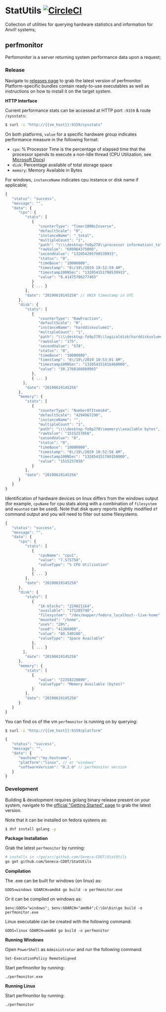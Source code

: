 # StatUtils [![CircleCI](https://circleci.com/gh/Seneca-CDOT/StatUtils/tree/master.svg?style=svg)](https://circleci.com/gh/Seneca-CDOT/StatUtils/tree/master)

Collection of utilities for querying hardware statistics and information for Anvil! systems;

## perfmonitor

Perfomonitor is a server returning system performance data upon a request;


### Release

Navigate to [releases page](https://github.com/Seneca-CDOT/StatUtils/releases) to grab the latest version of perfmonitor. Platform-specific bundles contain ready-to-use executables as well as instructions on how to install it on the target system.


**HTTP Interface**

Current performance stats can be accessed at HTTP port `:9159` & route `/sysstats`:

```bash
$ curl -i "http://{{vm_host}}:9159/sysstats"
```

On both platforms, `value` for a specific hardware group indicates performance measure in the following format:

- `cpu`: % Processor Time is the percentage of elapsed time that the processor spends to execute a non-Idle thread (CPU Utilization, see [Microsoft Docs](https://social.technet.microsoft.com/wiki/contents/articles/12984.understanding-processor-processor-time-and-process-processor-time.aspx))
- `disk`: Percentage available of total storage space
- `memory`: Memory Available in Bytes

For windows, `instanceName` indicates cpu instance or disk name if applicable;

```javascript
{
   "status": "success",
   "message": "",
   "data": {
      "cpu": {
         "stats": [
            {
               "counterType": "Timer100NsInverse",
               "defaultScale": "0",
               "instanceName": "_total",
               "multipleCount": "1",
               "path": "\\\\desktop-fo9p270\\processor information(_total)\\% processor time",
               "rawValue": "689984375000",
               "secondValue": "132054295798539933",
               "status": "0",
               "timeBase": "10000000",
               "timestamp": "6\/19\/2019 10:52:59 AM",
               "timestamp100NSec": "132054151798539933",
               "value": "9.41475786277403"
            }
            { ... }
         ],
         "date": "20190619145258" // UNIX timestamp in UTC
      },
      "disk": {
         "stats": [
            {
               "counterType": "RawFraction",
               "defaultScale": "0",
               "instanceName": "harddiskvolume1",
               "multipleCount": "1",
               "path": "\\\\desktop-fo9p270\\logicaldisk(harddiskvolume1)\\% free space",
               "rawValue": "175",
               "secondValue": "578",
               "status": "0",
               "timeBase": "10000000",
               "timestamp": "6\/19\/2019 10:53:01 AM",
               "timestamp100NSec": "132054151816460000",
               "value": "30.2768166089965"
            },
            { ... }
        ],
         "date": "20190619145256"
      },
      "memory": {
         "stats": [
            {
               "counterType": "NumberOfItems64",
               "defaultScale": "4294967290",
               "instanceName": "",
               "multipleCount": "1",
               "path": "\\\\desktop-fo9p270\\memory\\available bytes",
               "rawValue": "1515257856",
               "secondValue": "0",
               "status": "0",
               "timeBase": "10000000",
               "timestamp": "6\/19\/2019 10:52:58 AM",
               "timestamp100NSec": "132054151780150000",
               "value": "1515257856"
            }
         ],
         "date": "20190619145256"
      }
   }
}
```

Identification of hardware devices on linux differs from the windows output (for example, `cpuName` for cpu stats along with a combination of `filesystem` and `mounted` can be used). Note that disk query reports slightly modified `df` command output and you will need to filter out some filesystems. 


```javascript
{
   "status": "success",
   "message": "",
   "data": {
      "cpu": {
         "stats": [
            {
               "cpuName": "cpu1",
               "value": "7.575758",
               "valueType": "% CPU Utilization"
            },
            { ... }
         ],
         "date": "20190619145258"
      },
      "disk": {
         "stats": [
            {
               "1K-blocks": "224021164",
               "available": "171205740",
               "filesystem": "/dev/mapper/fedora_localhost--live-home",
               "mounted": "/home",
               "use%": "20%",
               "used": "41366080",
               "value": "80.540186",
               "valueType": "Space Available"
            },
            { ... }
        ],
         "date": "20190619145256"
      },
      "memory": {
         "stats": [
            {
               "value": "22358220800",
               "valueType": "Memory Available (bytes)"
            }
         ],
         "date": "20190619145256"
      }
   }
}
```

You can find os of the vm `perfmonitor` is running on by querying:

```bash
$ curl -i "http://{{vm_host}}:9159/platform"
```

```javascript
{
   "status": "success",
   "message": "",
   "data": {
      "machine":"my.hostname",
      "platform":"linux", // or "windows"
      "softwareVersion": "0.2.0" // perfmonitor version
   }
}
```

### Development

Building & development requires golang binary release present on your system, navigate to the [official "Getting Started" page](https://golang.org/doc/install) to grab the latest version.

Note that it can be installed on fedora systems as:

```bash
$ dnf install golang -y
```

**Package Installation**

Grab the latest `perfmonitor` by running:

```bash
# installs in ~/go/src/github.com/Seneca-CDOT/StatUtils
go get github.com/Seneca-CDOT/StatUtils 
```

**Compilation**

The .exe can be built for windows (on linux) as:

`GOOS=windows GOARCH=amd64 go build -o perfmonitor.exe`

Or it can be compiled on windows as:

`$env:GOOS="windows"; $env:GOARCH="amd64";C:\Go\bin\go build -o perfmonitor.exe`

Linux executable can be created with the following command:

`GOOS=linux GOARCH=amd64 go build -o perfmonitor`

**Running Windows**

Open `PowerShell` as `Administrator` and run the following command:

`Set-ExecutionPolicy RemoteSigned`

Start perfmonitor by running:

`./perfmonitor.exe`

**Running Linux**

Start perfmonitor by running:

`./perfmonitor`

